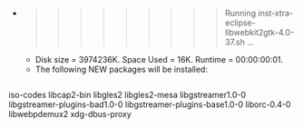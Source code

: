 * >>>>>>>>> Running inst-xtra-eclipse-libwebkit2gtk-4.0-37.sh ...
  * Disk size = 3974236K. Space Used = 16K. Runtime = 00:00:00:01.
  * The following NEW packages will be installed:
  ```bash
iso-codes libcap2-bin libgles2 libgles2-mesa libgstreamer1.0-0
libgstreamer-plugins-bad1.0-0 libgstreamer-plugins-base1.0-0 liborc-0.4-0 libwebpdemux2 xdg-dbus-proxy
  ```
